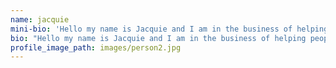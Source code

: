 ```yaml
---
name: jacquie
mini-bio: 'Hello my name is Jacquie and I am in the business of helping people feel good about themselves. I have over 25 years of experience in coloring,cutting,straightening and perming peoples hair.'
bio: "Hello my name is Jacquie and I am in the business of helping people feel good about themselves. I have over 25 years of experience in coloring,cutting,straightening and perming peoples hair. \nMost of my clientele are working women and stay at home moms,but I also cut and style men and children's hair.\nI've studied with and worked with people who trained under Vidal Sassoon. I'm continually working to stay current in my craft in order to bring you the must up to date and flattering looks."
profile_image_path: images/person2.jpg
---
```



